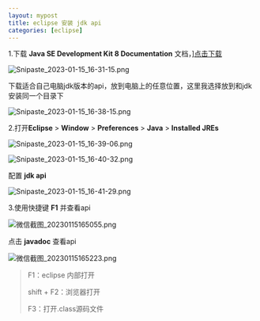 ```yaml
---
layout: mypost
title: eclipse 安装 jdk api
categories: [eclipse]
---
```


1.下载  **Java SE Development Kit 8 Documentation** 文档，][点击下载](https://www.oracle.com/java/technologies/javase-jdk8-doc-downloads.html)

![Snipaste_2023-01-15_16-31-15.png](Snipaste_2023-01-15_16-31-15.png)

下载适合自己电脑jdk版本的api，放到电脑上的任意位置，这里我选择放到和jdk安装同一个目录下

![Snipaste_2023-01-15_16-38-15.png](Snipaste_2023-01-15_16-38-15.png)

2.打开**Eclipse** > **Window** > **Preferences** > **Java** > **Installed JREs**

![Snipaste_2023-01-15_16-39-06.png](Snipaste_2023-01-15_16-39-06.png)

![Snipaste_2023-01-15_16-40-32.png](Snipaste_2023-01-15_16-40-32.png)

配置 **jdk api**

![Snipaste_2023-01-15_16-41-29.png](Snipaste_2023-01-15_16-41-29.png)

3.使用快捷键 **F1** 并查看api

![微信截图_20230115165055.png](微信截图_20230115165055.png)

点击 **javadoc** 查看api

![微信截图_20230115165223.png](微信截图_20230115165223.png)

> F1：eclipse 内部打开
>
> shift + F2：浏览器打开
>
> F3：打开.class源码文件